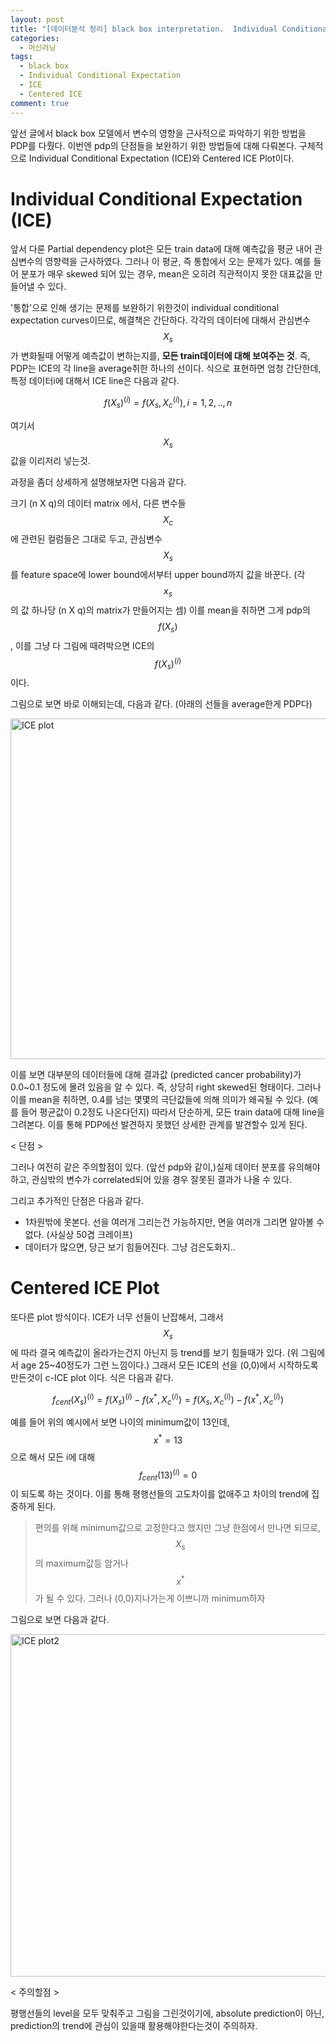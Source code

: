 ```yaml
---
layout: post
title: "[데이터분석 정리] black box interpretation.  Individual Conditional Expectation 개인적 정리"
categories:
  - 머신러닝
tags:
  - black box
  - Individual Conditional Expectation
  - ICE
  - Centered ICE
comment: true
---
```


앞선 글에서 black box 모델에서 변수의 영향을 근사적으로 파악하기 위한 방법을 PDP를 다뤘다. 이번엔 pdp의 단점들을 보완하기 위한 방법들에 대해 다뤄본다. 구체적으로 Individual Conditional Expectation (ICE)와 Centered ICE Plot이다.

# Individual Conditional Expectation (ICE)

앞서 다룬 Partial dependency plot은 모든 train data에 대해 예측값을 평균 내어 관심변수의 영향력을 근사하였다. 그러나 이 평균, 즉 통합에서 오는 문제가 있다. 예를 들어 분포가 매우 skewed 되어 있는 경우, mean은 오히려 직관적이지 못한 대표값을 만들어낼 수 있다. 

'통합'으로 인해 생기는 문제를 보완하기 위한것이 individual conditional expectation curves이므로, 해결책은 간단하다. 각각의 데이터에 대해서 관심변수 $$X_s$$ 가 변화될때 어떻게 예측값이 변하는지를, **모든 train데이터에 대해 보여주는 것**. 즉, PDP는 ICE의 각 line을 average취한 하나의 선이다.  식으로 표현하면 엄청 간단한데, 특정 데이터i에 대해서 ICE line은 다음과 같다. 

$$
f(X_s)^{(i)}=f(X_s,X_c^{(i)}), i=1,2,..,n
$$

여기서 $$X_s$$값을 이리저리 넣는것.

과정을 좀더 상세하게 설명해보자면 다음과 같다.

크기 (n X q)의 데이터 matrix 에서, 다른 변수들 $$X_c$$에 관련된 컬럼들은 그대로 두고, 관심변수 $$X_s$$를 feature space에 lower bound에서부터 upper bound까지 값을 바꾼다. (각 $$x_s$$의 값 하나당 (n X q)의 matrix가 만들어지는 셈) 이를 mean을 취하면 그게 pdp의 $$f(X_s)$$, 이를 그냥 다 그림에 때려박으면 ICE의 $$f(X_s)^{(i)}$$이다. 

그림으로 보면 바로 이해되는데, 다음과 같다. (아래의 선들을 average한게 PDP다) 

<img width="545" alt="ICE plot" src="https://user-images.githubusercontent.com/31824102/55941019-4a137500-5c7c-11e9-8f3d-4f35c2d06712.PNG">

이를 보면 대부분의 데이터들에 대해 결과값 (predicted cancer probability)가 0.0~0.1 정도에 몰려 있음을 알 수 있다. 즉, 상당히 right skewed된 형태이다. 그러나 이를 mean을 취하면, 0.4를 넘는 몇몇의 극단값들에 의해 의미가 왜곡될 수 있다. (예를 들어 평균값이 0.2정도 나온다던지) 따라서 단순하게, 모든 train data에 대해 line을 그려본다. 이를 통해 PDP에선 발견하지 못했던 상세한 관계를 발견할수 있게 된다. 

< 단점 >

그러나 여전히 같은 주의할점이 있다. (앞선 pdp와 같이,)실제 데이터 분포를 유의해야하고, 관심밖의 변수가 correlated되어 있을 경우 잘못된 결과가 나올 수 있다.

그리고 추가적인 단점은 다음과 같다. 

- 1차원밖에 못본다. 선을 여러개 그리는건 가능하지만, 면을 여러개 그리면 알아볼 수 없다. (사실상 50겹 크레이프)
- 데이터가 많으면, 당근 보기 힘들어진다. 그냥  검은도화지..

# Centered ICE Plot

또다른 plot 방식이다. ICE가 너무 선들이 난잡해서, 그래서 $$X_s$$에 따라 결국 예측값이 올라가는건지 아닌지 등 trend를 보기 힘들때가 있다. (위 그림에서 age 25~40정도가 그런 느낌이다.) 그래서 모든 ICE의 선을 (0,0)에서 시작하도록 만든것이 c-ICE plot 이다. 식은 다음과 같다.

$$
f_{cent}(X_s)^{(i)}=f(X_s)^{(i)}-f(x^*,X_{c}^{(i)})=f(X_s,X_c^{(i)})-f(x^*,X_{c}^{(i)})
$$

예를 들어 위의 예시에서 보면 나이의 minimum값이 13인데, $$x^*=13$$으로 해서 모든 i에 대해 $$f_{cent}(13)^{(i)}=0$$이 되도록 하는 것이다. 이를 통해 평행선들의 고도차이를 없애주고 차이의 trend에 집중하게 된다. 

> 편의를 위해 minimum값으로 고정한다고 했지만 그냥 한점에서 만나면 되므로,$$X_s$$의  maximum값등 암거나 $$x^*$$가 될 수 있다. 그러나 (0,0)지나가는게 이쁘니까 minimum하자

그림으로 보면 다음과 같다.

<img width="548" alt="ICE plot2" src="https://user-images.githubusercontent.com/31824102/55941018-4a137500-5c7c-11e9-9564-abc782a3b9a3.PNG">

< 주의할점 >

평행선들의 level을 모두 맞춰주고 그림을 그린것이기에, absolute prediction이 아닌, prediction의 trend에 관심이 있을때 활용해야한다는것이 주의하자.